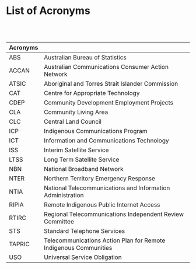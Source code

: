 # List of Acronyms     

<br></br>

|   Acronyms    |                                                            |
|-------|------------------------------------------------------------|
| ABS   | Australian Bureau of Statistics                            |
| ACCAN | Australian Communications Consumer Action Network          |
| ATSIC | Aboriginal and Torres Strait Islander Commission           |
| CAT   | Centre for Appropriate Technology                          |
| CDEP  | Community Development Employment Projects                  |
| CLA   | Community Living Area                                      |
| CLC   | Central Land Council                                       |
| ICP   | Indigenous Communications Program                          |
| ICT   | Information and Communications Technology                       |
| ISS   | Interim Satellite Service                                  |
| LTSS  | Long Term Satellite Service                                |
| NBN   | National Broadband Network                                 |
| NTER  | Northern Territory Emergency Response                      |
| NTIA  | National Telecommunications and Information Administration |
| RIPIA | Remote Indigenous Public Internet Access                   |
| RTIRC | Regional Telecommunications Independent Review Committee   |
| STS   | Standard Telephone Services                                |
| TAPRIC | Telecommunications Action Plan for Remote Indigenous Communities |
| USO   | Universal Service Obligation                               |
